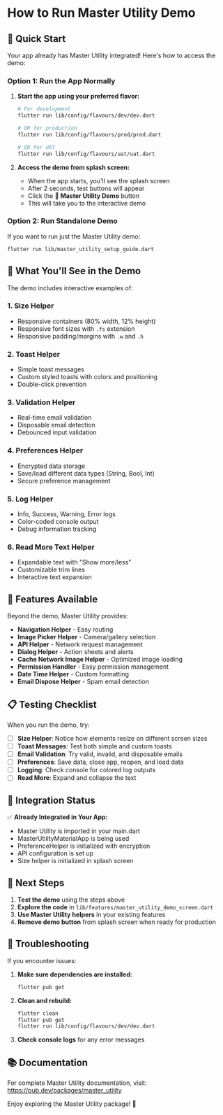 # How to Run Master Utility Demo

## 🚀 Quick Start

Your app already has Master Utility integrated! Here's how to access the demo:

### Option 1: Run the App Normally

1. **Start the app using your preferred flavor:**
   ```bash
   # For development
   flutter run lib/config/flavours/dev/dev.dart
   
   # OR for production
   flutter run lib/config/flavours/prod/prod.dart
   
   # OR for UAT
   flutter run lib/config/flavours/uat/uat.dart
   ```

2. **Access the demo from splash screen:**
   - When the app starts, you'll see the splash screen
   - After 2 seconds, test buttons will appear
   - Click the **🚀 Master Utility Demo** button
   - This will take you to the interactive demo

### Option 2: Run Standalone Demo

If you want to run just the Master Utility demo:

```bash
flutter run lib/master_utility_setup_guide.dart
```

## 📱 What You'll See in the Demo

The demo includes interactive examples of:

### 1. **Size Helper**
- Responsive containers (80% width, 12% height)
- Responsive font sizes with `.fs` extension
- Responsive padding/margins with `.w` and `.h`

### 2. **Toast Helper**
- Simple toast messages
- Custom styled toasts with colors and positioning
- Double-click prevention

### 3. **Validation Helper**
- Real-time email validation
- Disposable email detection
- Debounced input validation

### 4. **Preferences Helper**
- Encrypted data storage
- Save/load different data types (String, Bool, Int)
- Secure preference management

### 5. **Log Helper**
- Info, Success, Warning, Error logs
- Color-coded console output
- Debug information tracking

### 6. **Read More Text Helper**
- Expandable text with "Show more/less"
- Customizable trim lines
- Interactive text expansion

## 🔧 Features Available

Beyond the demo, Master Utility provides:

- **Navigation Helper** - Easy routing
- **Image Picker Helper** - Camera/gallery selection
- **API Helper** - Network request management
- **Dialog Helper** - Action sheets and alerts
- **Cache Network Image Helper** - Optimized image loading
- **Permission Handler** - Easy permission management
- **Date Time Helper** - Custom formatting
- **Email Dispose Helper** - Spam email detection

## 📋 Testing Checklist

When you run the demo, try:

- [ ] **Size Helper**: Notice how elements resize on different screen sizes
- [ ] **Toast Messages**: Test both simple and custom toasts
- [ ] **Email Validation**: Try valid, invalid, and disposable emails
- [ ] **Preferences**: Save data, close app, reopen, and load data
- [ ] **Logging**: Check console for colored log outputs
- [ ] **Read More**: Expand and collapse the text

## 🎯 Integration Status

✅ **Already Integrated in Your App:**
- Master Utility is imported in your main.dart
- MasterUtilityMaterialApp is being used
- PreferenceHelper is initialized with encryption
- API configuration is set up
- Size helper is initialized in splash screen

## 📝 Next Steps

1. **Test the demo** using the steps above
2. **Explore the code** in `lib/features/master_utility_demo_screen.dart`
3. **Use Master Utility helpers** in your existing features
4. **Remove demo button** from splash screen when ready for production

## 🐛 Troubleshooting

If you encounter issues:

1. **Make sure dependencies are installed:**
   ```bash
   flutter pub get
   ```

2. **Clean and rebuild:**
   ```bash
   flutter clean
   flutter pub get
   flutter run lib/config/flavours/dev/dev.dart
   ```

3. **Check console logs** for any error messages

## 📚 Documentation

For complete Master Utility documentation, visit:
https://pub.dev/packages/master_utility

Enjoy exploring the Master Utility package! 🎉 